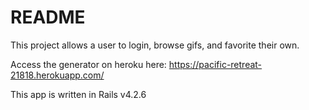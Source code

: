 # README

This project allows a user to login, browse gifs, and favorite their own. 

Access the generator on heroku here: https://pacific-retreat-21818.herokuapp.com/


This app is written in Rails v4.2.6

